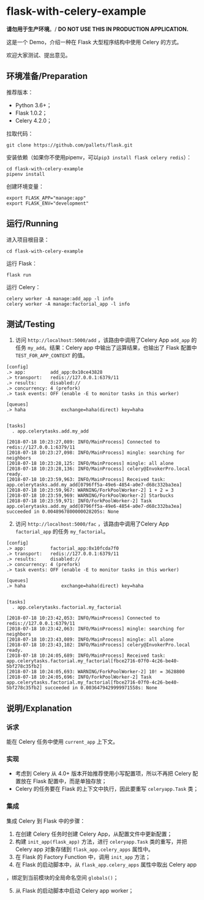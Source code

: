 # flask-with-celery-example
**请勿用于生产环境**。/ **DO NOT USE THIS IN PRODUCTION APPLICATION.**

这是一个 Demo，介绍一种在 Flask 大型程序结构中使用 Celery 的方式。

欢迎大家测试、提出意见。

## 环境准备/Preparation

推荐版本：

- Python 3.6+；
- Flask 1.0.2；
- Celery 4.2.0；

拉取代码：

```
git clone https://github.com/pallets/flask.git
```

安装依赖（如果你不使用pipenv，可以`pip3 install flask celery redis`）：

```
cd flask-with-celery-example
pipenv install
```

创建环境变量：

```
export FLASK_APP="manage:app"
export FLASK_ENV="development"
```

## 运行/Running

进入项目根目录：

```
cd flask-with-celery-example
```

运行 Flask：

```
flask run
```

运行 Celery：

```
celery worker -A manage:add_app -l info
celery worker -A manage:factorial_app -l info
```

## 测试/Testing

1. 访问 `http://localhost:5000/add` ，该路由中调用了Celery App `add_app` 的任务 `my_add`。结果：Celery app 中输出了运算结果，也输出了 Flask 配置中 `TEST_FOR_APP_CONTEXT` 的值。

```
[config]
.> app:         add_app:0x10ce43828
.> transport:   redis://127.0.0.1:6379/11
.> results:     disabled://
.> concurrency: 4 (prefork)
.> task events: OFF (enable -E to monitor tasks in this worker)

[queues]
.> haha             exchange=haha(direct) key=haha


[tasks]
  . app.celerytasks.add.my_add

[2018-07-18 10:23:27,089: INFO/MainProcess] Connected to redis://127.0.0.1:6379/11
[2018-07-18 10:23:27,098: INFO/MainProcess] mingle: searching for neighbors
[2018-07-18 10:23:28,125: INFO/MainProcess] mingle: all alone
[2018-07-18 10:23:28,136: INFO/MainProcess] celery@InvokerPro.local ready.
[2018-07-18 10:23:59,963: INFO/MainProcess] Received task: app.celerytasks.add.my_add[0796ff5a-49e6-4854-a0e7-d68c332ba3ea]
[2018-07-18 10:23:59,967: WARNING/ForkPoolWorker-2] 1 + 2 = 3
[2018-07-18 10:23:59,969: WARNING/ForkPoolWorker-2] Starbucks
[2018-07-18 10:23:59,971: INFO/ForkPoolWorker-2] Task app.celerytasks.add.my_add[0796ff5a-49e6-4854-a0e7-d68c332ba3ea] succeeded in 0.0048967800000028205s: None
```

2. 访问 `http://localhost:5000/fac` ，该路由中调用了Celery App `factorial_app` 的任务 `my_factorial`。

```
[config]
.> app:         factorial_app:0x10fcda7f0
.> transport:   redis://127.0.0.1:6379/11
.> results:     disabled://
.> concurrency: 4 (prefork)
.> task events: OFF (enable -E to monitor tasks in this worker)

[queues]
.> haha             exchange=haha(direct) key=haha


[tasks]
  . app.celerytasks.factorial.my_factorial

[2018-07-18 10:23:42,053: INFO/MainProcess] Connected to redis://127.0.0.1:6379/11
[2018-07-18 10:23:42,063: INFO/MainProcess] mingle: searching for neighbors
[2018-07-18 10:23:43,089: INFO/MainProcess] mingle: all alone
[2018-07-18 10:23:43,102: INFO/MainProcess] celery@InvokerPro.local ready.
[2018-07-18 10:24:05,689: INFO/MainProcess] Received task: app.celerytasks.factorial.my_factorial[fbce2716-07f0-4c26-be40-5bf278c35fb2]
[2018-07-18 10:24:05,693: WARNING/ForkPoolWorker-2] 10! = 3628800
[2018-07-18 10:24:05,696: INFO/ForkPoolWorker-2] Task app.celerytasks.factorial.my_factorial[fbce2716-07f0-4c26-be40-5bf278c35fb2] succeeded in 0.0036479429999971558s: None
```

## 说明/Explanation

### 诉求

能在 Celery 任务中使用 `current_app` 上下文。

### 实现

- 考虑到 Celery 从 4.0+ 版本开始推荐使用小写配置项，所以不再把 Celery 配置放在 Flask 配置中，而是单独存放；
- Celery 的任务要在 Flask 的上下文中执行，因此要重写 `celeryapp.Task` 类；

### 集成

集成 Celery 到 Flask 中的步骤：

1. 在创建 Celery 任务时创建 Celery App，从配置文件中更新配置；
2. 构建 `init_app(flask_app)` 方法，进行 `celeryapp.Task` 类的重写，并把 Celery app 对象存储到 `flask_app.celery_apps` 属性中。
3. 在 Flask 的 Factory Function 中，调用 `init_app` 方法；
4. 在 Flask 的启动脚本中，从 `flask_app.celery_apps` 属性中取出 Celery app

，绑定到当前模块的全局命名空间 `globals()`；

5. 从 Flask 的启动脚本中启动 Celery app worker；

